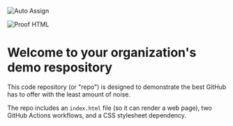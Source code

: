 ![Auto Assign](https://github.com/MobilLax-Capstone/demo-repository/actions/workflows/auto-assign.yml/badge.svg)

![Proof HTML](https://github.com/MobilLax-Capstone/demo-repository/actions/workflows/proof-html.yml/badge.svg)

# Welcome to your organization's demo respository
This code repository (or "repo") is designed to demonstrate the best GitHub has to offer with the least amount of noise.

The repo includes an `index.html` file (so it can render a web page), two GitHub Actions workflows, and a CSS stylesheet dependency.
